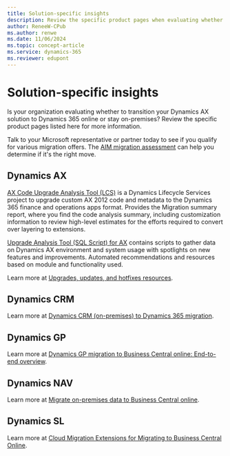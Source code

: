 ```yaml
---
title: Solution-specific insights
description: Review the specific product pages when evaluating whether to transition from on-premises to the cloud.
author: ReneeW-CPub
ms.author: renwe
ms.date: 11/06/2024
ms.topic: concept-article
ms.service: dynamics-365
ms.reviewer: edupont
---
```

# Solution-specific insights

Is your organization evaluating whether to transition your Dynamics AX solution to Dynamics 365 online or stay on-premises? Review the specific product pages listed here for more information.

Talk to your Microsoft representative or partner today to see if you qualify for various migration offers. The [AIM migration assessment](aim-assessment.md) can help you determine if it's the right move.

## Dynamics AX

[AX Code Upgrade Analysis Tool (LCS)](/dynamics365/fin-ops-core/dev-itpro/migration-upgrade/analyze-code-upgrade) is a Dynamics Lifecycle Services project to upgrade custom AX 2012 code and metadata to the Dynamics 365 finance and operations apps format. Provides the Migration summary report, where you find the code analysis summary, including customization information to review high-level estimates for the efforts required to convert over layering to extensions.

[Upgrade Analysis Tool (SQL Script) for AX](https://github.com/microsoft/Dynamics-365-FastTrack-Implementation-Assets/blob/master/AX2012DataUpgrade/UpgradeAnalysisReport.SQL) contains scripts to gather data on Dynamics AX environment and system usage with spotlights on new features and improvements. Automated recommendations and resources based on module and functionality used.

Learn more at [Upgrades, updates, and hotfixes resources](/dynamics365/fin-ops-core/dev-itpro/migration-upgrade/upgrade-home-page).

## Dynamics CRM

Learn more at [Dynamics CRM (on-premises) to Dynamics 365 migration](/dynamics365/fasttrack/migration).

## Dynamics GP

Learn more at [Dynamics GP migration to Business Central online: End-to-end overview](/dynamics365/business-central/dev-itpro/administration/migrate-gp-overview).

## Dynamics NAV

Learn more at [Migrate on-premises data to Business Central online](/dynamics365/business-central/dev-itpro/administration/migrate-data).

## Dynamics SL

Learn more at [Cloud Migration Extensions for Migrating to Business Central Online](/dynamics365/business-central/ui-extensions-data-replication).  

